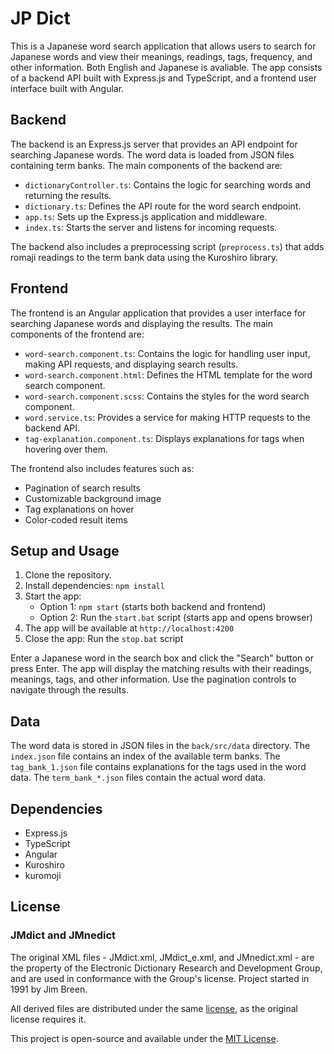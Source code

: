 # JP Dict

This is a Japanese word search application that allows users to search for Japanese words and view their meanings, readings, tags, frequency, and other information. Both English and Japanese is avaliable. The app consists of a backend API built with Express.js and TypeScript, and a frontend user interface built with Angular.

## Backend

The backend is an Express.js server that provides an API endpoint for searching Japanese words. The word data is loaded from JSON files containing term banks. The main components of the backend are:

- `dictionaryController.ts`: Contains the logic for searching words and returning the results.
- `dictionary.ts`: Defines the API route for the word search endpoint.
- `app.ts`: Sets up the Express.js application and middleware.
- `index.ts`: Starts the server and listens for incoming requests.

The backend also includes a preprocessing script (`preprocess.ts`) that adds romaji readings to the term bank data using the Kuroshiro library.

## Frontend

The frontend is an Angular application that provides a user interface for searching Japanese words and displaying the results. The main components of the frontend are:

- `word-search.component.ts`: Contains the logic for handling user input, making API requests, and displaying search results.
- `word-search.component.html`: Defines the HTML template for the word search component.
- `word-search.component.scss`: Contains the styles for the word search component.
- `word.service.ts`: Provides a service for making HTTP requests to the backend API.
- `tag-explanation.component.ts`: Displays explanations for tags when hovering over them.

The frontend also includes features such as:
- Pagination of search results
- Customizable background image
- Tag explanations on hover
- Color-coded result items

## Setup and Usage 

1. Clone the repository.
2. Install dependencies: `npm install`
3. Start the app: 
   - Option 1: `npm start` (starts both backend and frontend)
   - Option 2: Run the `start.bat` script (starts app and opens browser)
4. The app will be available at `http://localhost:4200`
5. Close the app: Run the `stop.bat` script

Enter a Japanese word in the search box and click the "Search" button or press Enter. The app will display the matching results with their readings, meanings, tags, and other information. Use the pagination controls to navigate through the results.

## Data

The word data is stored in JSON files in the `back/src/data` directory. The `index.json` file contains an index of the available term banks. The `tag_bank_1.json` file contains explanations for the tags used in the word data. The `term_bank_*.json` files contain the actual word data.

## Dependencies

- Express.js
- TypeScript
- Angular
- Kuroshiro
- kuromoji

## License

### JMdict and JMnedict

The original XML files - JMdict.xml, JMdict_e.xml, and JMnedict.xml - are the property of the Electronic Dictionary Research and Development Group, and are used in conformance with the Group's license. Project started in 1991 by Jim Breen.

All derived files are distributed under the same [license](https://www.edrdg.org/edrdg/licence.html), as the original license requires it.

This project is open-source and available under the [MIT License](LICENSE).
